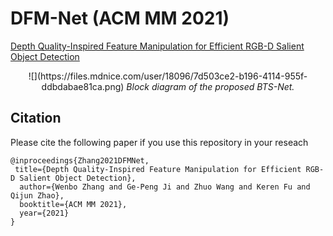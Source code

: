 # DFM-Net (ACM MM 2021)
[Depth Quality-Inspired Feature Manipulation for Efficient RGB-D Salient Object Detection](https://arxiv.org/pdf/2107.01779.pdf)


<p align="center">
    ![](https://files.mdnice.com/user/18096/7d503ce2-b196-4114-955f-ddbdabae81ca.png)
 <em> 
     Block diagram of the proposed BTS-Net.
    </em>
</p>


## Citation

Please cite the following paper if you use this repository in your reseach

	@inproceedings{Zhang2021DFMNet,
 	 title={Depth Quality-Inspired Feature Manipulation for Efficient RGB-D Salient Object Detection},
	  author={Wenbo Zhang and Ge-Peng Ji and Zhuo Wang and Keren Fu and Qijun Zhao},
	  booktitle={ACM MM 2021},
	  year={2021}
	}
